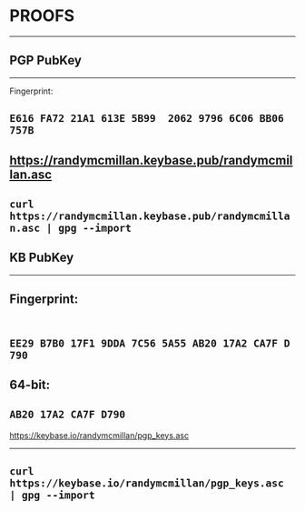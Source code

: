 PROOFS
======
------

PGP PubKey
----------
----------

Fingerprint:	

``E616 FA72 21A1 613E 5B99  2062 9796 6C06 BB06 757B``
------------------------------------------------------

https://randymcmillan.keybase.pub/randymcmillan.asc
---------------------------------------------------

``curl https://randymcmillan.keybase.pub/randymcmillan.asc | gpg --import``
---------------------------------------------------------------------------

KB PubKey
---------
---------

Fingerprint:	
------------
 
``EE29 B7B0 17F1 9DDA 7C56 5A55 AB20 17A2 CA7F D790``
-----------------------------------------------------

64-bit:	
-------

``AB20 17A2 CA7F D790``
-----------------------

https://keybase.io/randymcmillan/pgp_keys.asc

---------------------------------------------

``curl https://keybase.io/randymcmillan/pgp_keys.asc | gpg --import``
---------------------------------------------------------------------

